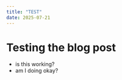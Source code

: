 ```yaml
---
title: "TEST"
date: 2025-07-21
---
```


# Testing the blog post

- is this working?
- am I doing okay?
